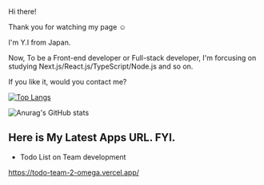 Hi there!

Thank you for watching my page ☺️

I'm Y.I from Japan. 

Now, To be a Front-end developer or Full-stack developer, I'm forcusing on studying Next.js/React.js/TypeScript/Node.js and so on.

If you like it, would you contact me?

[![Top Langs](https://github-readme-stats.vercel.app/api/top-langs/?username=london-newyork)](https://github.com/anuraghazra/github-readme-stats)

![Anurag's GitHub stats](https://github-readme-stats.vercel.app/api?username=london-newyork&show_icons=true&theme=swift)

## Here is My Latest Apps URL. FYI.


- Todo List on Team development

https://todo-team-2-omega.vercel.app/
